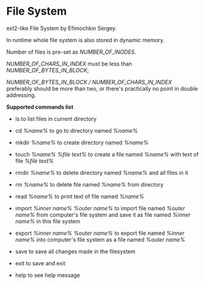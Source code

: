 # File System
ext2-like File System by Efimochkin Sergey.

In runtime whole file system is also stored in dynamic memory.

Number of files is pre-set as *NUMBER_OF_INODES*.

*NUMBER_OF_CHARS_IN_INDEX* must be less than *NUMBER_OF_BYTES_IN_BLOCK*;  

*NUMBER_OF_BYTES_IN_BLOCK / NUMBER_OF_CHARS_IN_INDEX* preferably should be more than two, or there's practically no point 
in double addressing.

**Supported commands list**

* ls to list files in current directory
* cd *%name%* to go to directory named *%name%*
* mkdir *%name%* to create directory named *%name%*

* touch *%name%* *%file text%* to create a file named *%name%* with text of file *%file text%*
* rmdir *%name%* to delete directory named *%name%* and all files in it
* rm *%name%* to delete file named *%name%* from directory
* read *%name%* to print text of file named *%name%*
* import *%inner name%* *%outer name%* to import file named *%outer name%* from computer's file system and save it as file named *%inner name%* in this file system 
* export *%inner name%* *%outer name%* to export file named *%inner name%* into computer's file system as a file named *%outer name%* 
* save to save all changes made in the filesystem
* exit to save and exit
* help to see help message
